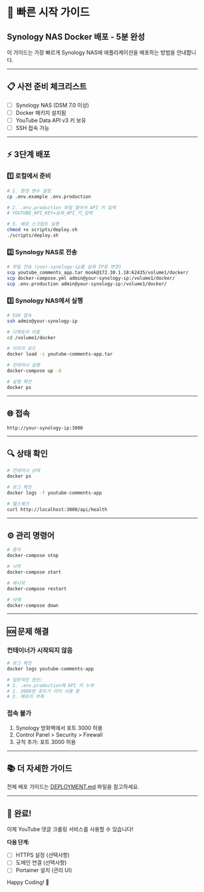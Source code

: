 # 🚀 빠른 시작 가이드

## Synology NAS Docker 배포 - 5분 완성

이 가이드는 가장 빠르게 Synology NAS에 애플리케이션을 배포하는 방법을 안내합니다.

---

## 📋 사전 준비 체크리스트

- [ ] Synology NAS (DSM 7.0 이상)
- [ ] Docker 패키지 설치됨
- [ ] YouTube Data API v3 키 보유
- [ ] SSH 접속 가능

---

## ⚡ 3단계 배포

### 1️⃣ 로컬에서 준비

```bash
# 1. 환경 변수 설정
cp .env.example .env.production

# 2. .env.production 파일 열어서 API 키 입력
# YOUTUBE_API_KEY=실제_API_키_입력

# 3. 배포 스크립트 실행
chmod +x scripts/deploy.sh
./scripts/deploy.sh
```

### 2️⃣ Synology NAS로 전송

```bash
# 파일 전송 (your-synology-ip를 실제 IP로 변경)
scp youtube_comments_app.tar mook@172.30.1.18:62435/volume1/docker/
scp docker-compose.yml admin@your-synology-ip:/volume1/docker/
scp .env.production admin@your-synology-ip:/volume1/docker/
```

### 3️⃣ Synology NAS에서 실행

```bash
# SSH 접속
ssh admin@your-synology-ip

# 디렉토리 이동
cd /volume1/docker

# 이미지 로드
docker load -i youtube-comments-app.tar

# 컨테이너 실행
docker-compose up -d

# 실행 확인
docker ps
```

---

## 🌐 접속

```
http://your-synology-ip:3000
```

---

## 🔍 상태 확인

```bash
# 컨테이너 상태
docker ps

# 로그 확인
docker logs -f youtube-comments-app

# 헬스체크
curl http://localhost:3000/api/health
```

---

## ⚙️ 관리 명령어

```bash
# 중지
docker-compose stop

# 시작
docker-compose start

# 재시작
docker-compose restart

# 삭제
docker-compose down
```

---

## 🆘 문제 해결

### 컨테이너가 시작되지 않음

```bash
# 로그 확인
docker logs youtube-comments-app

# 일반적인 원인:
# 1. .env.production에 API 키 누락
# 2. 3000번 포트가 이미 사용 중
# 3. 메모리 부족
```

### 접속 불가

1. Synology 방화벽에서 포트 3000 허용
2. Control Panel > Security > Firewall
3. 규칙 추가: 포트 3000 허용

---

## 📚 더 자세한 가이드

전체 배포 가이드는 [DEPLOYMENT.md](DEPLOYMENT.md) 파일을 참고하세요.

---

## 🎉 완료!

이제 YouTube 댓글 크롤링 서비스를 사용할 수 있습니다!

**다음 단계:**
- [ ] HTTPS 설정 (선택사항)
- [ ] 도메인 연결 (선택사항)
- [ ] Portainer 설치 (관리 UI)

Happy Coding! 🚀

